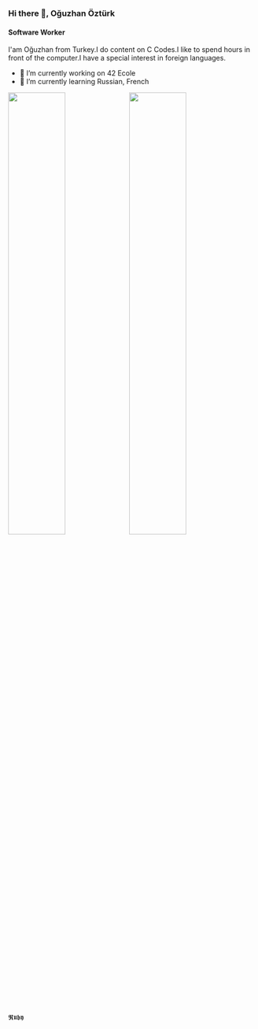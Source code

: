 ### Hi there 👋, Oğuzhan Öztürk
#### Software Worker
I'am Oğuzhan from Turkey.I do content on C Codes.I like to spend hours in front of the computer.I have a special interest in foreign languages.

- 🔭 I’m currently working on 42 Ecole  
- 🌱 I’m currently learning Russian, French

 <img width="48%" src="https://github-readme-stats.vercel.app/api?username=SsOguzHansS&show_icons=true&theme=tokyonight" />
  <img width="48%" src="https://github-readme-streak-stats.herokuapp.com/?user=SsOguzHansS&theme=tokyonight" />
  𝕽𝖚𝖇𝖞

  
  
